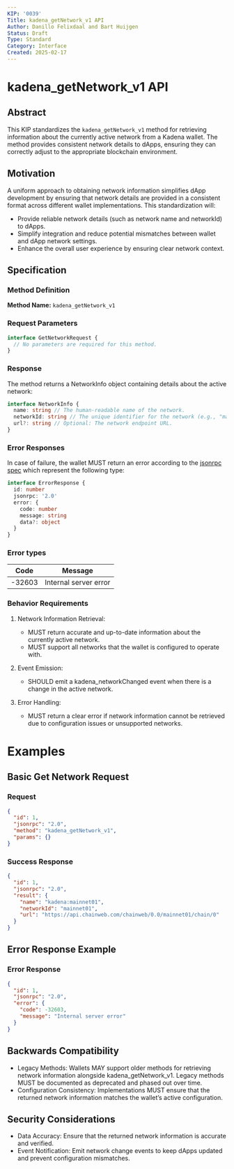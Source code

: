 ```yaml
---
KIP: '0039'
Title: kadena_getNetwork_v1 API
Author: Danillo Felixdaal and Bart Huijgen
Status: Draft
Type: Standard
Category: Interface
Created: 2025-02-17
---
```


# kadena_getNetwork_v1 API

## Abstract

This KIP standardizes the `kadena_getNetwork_v1` method for retrieving information about the currently active network from a Kadena wallet. The method provides consistent network details to dApps, ensuring they can correctly adjust to the appropriate blockchain environment.

## Motivation

A uniform approach to obtaining network information simplifies dApp development by ensuring that network details are provided in a consistent format across different wallet implementations. This standardization will:

- Provide reliable network details (such as network name and networkId) to dApps.
- Simplify integration and reduce potential mismatches between wallet and dApp network settings.
- Enhance the overall user experience by ensuring clear network context.

## Specification

### Method Definition

**Method Name:** `kadena_getNetwork_v1`

### Request Parameters

```typescript
interface GetNetworkRequest {
  // No parameters are required for this method.
}
```

### Response

The method returns a NetworkInfo object containing details about the active network:

```typescript
interface NetworkInfo {
  name: string // The human-readable name of the network.
  networkId: string // The unique identifier for the network (e.g., "mainnet01").
  url?: string // Optional: The network endpoint URL.
}
```

### Error Responses

In case of failure, the wallet MUST return an error according to the [jsonrpc spec](https://www.jsonrpc.org/specification#error_object) which represent the following type:

```typescript
interface ErrorResponse {
  id: number
  jsonrpc: '2.0'
  error: {
    code: number
    message: string
    data?: object
  }
}
```

### Error types

| Code   | Message               |
| ------ | --------------------- |
| -32603 | Internal server error |

### Behavior Requirements

1. Network Information Retrieval:

   - MUST return accurate and up-to-date information about the currently active network.
   - MUST support all networks that the wallet is configured to operate with.

2. Event Emission:

   - SHOULD emit a kadena_networkChanged event when there is a change in the active network.

3. Error Handling:
   - MUST return a clear error if network information cannot be retrieved due to configuration issues or unsupported networks.

# Examples

## Basic Get Network Request

### Request

```json
{
  "id": 1,
  "jsonrpc": "2.0",
  "method": "kadena_getNetwork_v1",
  "params": {}
}
```

### Success Response

```json
{
  "id": 1,
  "jsonrpc": "2.0",
  "result": {
    "name": "kadena:mainnet01",
    "networkId": "mainnet01",
    "url": "https://api.chainweb.com/chainweb/0.0/mainnet01/chain/0"
  }
}
```

## Error Response Example

### Error Response

```json
{
  "id": 1,
  "jsonrpc": "2.0",
  "error": {
    "code": -32603,
    "message": "Internal server error"
  }
}
```

## Backwards Compatibility

- Legacy Methods: Wallets MAY support older methods for retrieving network information alongside kadena_getNetwork_v1. Legacy methods MUST be documented as deprecated and phased out over time.
- Configuration Consistency: Implementations MUST ensure that the returned network information matches the wallet’s active configuration.

## Security Considerations

- Data Accuracy: Ensure that the returned network information is accurate and verified.
- Event Notification: Emit network change events to keep dApps updated and prevent configuration mismatches.

